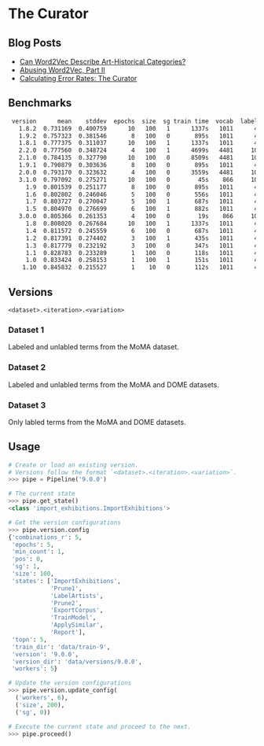 # The Curator

## Blog Posts

- [Can Word2Vec Describe Art-Historical Categories?](https://lancewakeling.net/blog/2020-07-04-the-curator/)
- [Abusing Word2Vec, Part II](https://lancewakeling.net/blog/2020-07-16-the-curator-2/)
- [Calculating Error Rates: The Curator](https://lancewakeling.net/blog/2020-08-02-the-curator-3/)


## Benchmarks
```txt
 version      mean    stddev  epochs  size  sg train time  vocab  labeled  topn    
   1.8.2  0.731169  0.400759      10   100   1      1337s   1011      415     2     
   1.9.2  0.757323  0.381546       8   100   0       895s   1011      415     2     
   1.8.1  0.777375  0.311037      10   100   1      1337s   1011      415     5     
   2.2.0  0.777560  0.348724       4   100   1      4699s   4481     1065     5     
   2.1.0  0.784135  0.327790      10   100   0      8509s   4481     1065     5     
   1.9.1  0.790879  0.303636       8   100   0       895s   1011      415     5     
   2.0.0  0.793170  0.323632       4   100   0      3559s   4481     1065     5     
   3.1.0  0.797092  0.275271      10   100   0        45s    866     1065     5     
     1.9  0.801539  0.251177       8   100   0       895s   1011      415    10     
     1.6  0.802802  0.246046       5   100   0       556s   1011      415    10     
     1.7  0.803727  0.270047       5   100   1       687s   1011      415    10     
     1.5  0.804970  0.276699       6   100   1       882s   1011      415    10     
   3.0.0  0.805366  0.261353       4   100   0        19s    866     1065     5     
     1.8  0.808020  0.267684      10   100   1      1337s   1011      415    10     
     1.4  0.811572  0.245559       6   100   0       687s   1011      415    10     
     1.2  0.817391  0.274402       3   100   1       435s   1011      415    10     
     1.3  0.817779  0.232192       3   100   0       347s   1011      415    10     
     1.1  0.828783  0.233289       1   100   0       118s   1011      415    10     
     1.0  0.833424  0.258153       1   100   1       151s   1011      415    10     
    1.10  0.845832  0.215527       1    10   0       112s   1011      415    10 
```


## Versions

`<dataset>.<iteration>.<variation>`

### Dataset 1

Labeled and unlabled terms from the MoMA dataset.

### Dataset 2

Labeled and unlabled terms from the MoMA and DOME datasets.

### Dataset 3

Only labled terms from the MoMA and DOME datasets.

## Usage

```python
# Create or load an existing version.
# Versions follow the format `<dataset>.<iteration>.<variation>`.
>>> pipe = Pipeline('9.0.0')

# The current state
>>> pipe.get_state()
<class 'import_exhibitions.ImportExhibitions'>

# Get the version configurations
>>> pipe.version.config
{'combinations_r': 5,
 'epochs': 5,
 'min_count': 1,
 'pos': 0,
 'sg': 1,
 'size': 100,
 'states': ['ImportExhibitions',
            'Prune1',
            'LabelArtists',
            'Prune2',
            'ExportCorpus',
            'TrainModel',
            'ApplySimilar',
            'Report'],
 'topn': 5,
 'train_dir': 'data/train-9',
 'version': '9.0.0',
 'version_dir': 'data/versions/9.0.0',
 'workers': 5}

# Update the version configurations
>>> pipe.version.update_config(
  ('workers', 6), 
  ('size', 200), 
  ('sg', 0))

# Execute the current state and proceed to the next.
>>> pipe.proceed()
```

